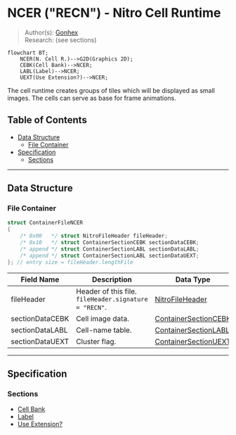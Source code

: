 # NCER ("RECN") - Nitro Cell Runtime
> Author(s): [Gonhex](https://github.com/Gonhex) <br />
> Research: (see sections)

```mermaid
flowchart BT;
    NCER(N. Cell R.)-->G2D(Graphics 2D);
    CEBK(Cell Bank)-->NCER;
    LABL(Label)-->NCER;
    UEXT(Use Extension?)-->NCER;
```
The cell runtime creates groups of tiles which will be displayed as small images. The cells can serve as base for frame animations.

## Table of Contents
* [Data Structure](#data-structure)
  * [File Container](#file-container)
* [Specification](#specification)
  * [Sections](#sections)

---
## Data Structure

### File Container
```c
struct ContainerFileNCER
{
    /* 0x00   */ struct NitroFileHeader fileHeader;
    /* 0x10   */ struct ContainerSectionCEBK sectionDataCEBK;
    /* append */ struct ContainerSectionLABL sectionDataLABL;
    /* append */ struct ContainerSectionLABL sectionDataUEXT;
}; // entry size = fileHeader.lengthFile
```
| Field Name      | Description                                                                             | Data Type    |
|-----------------|-----------------------------------------------------------------------------------------|--------------|
| fileHeader      | Header of this file. `fileHeader.signature = "RECN"`.                       | [NitroFileHeader](../nitro_overview.md#nitro-file-header) |
| sectionDataCEBK | Cell image data.                                                            | [ContainerSectionCEBK](section_cebk.md#section-container) |
| sectionDataLABL | Cell-name table.                                                            | [ContainerSectionLABL](section_labl.md#section-container) |
| sectionDataUEXT | Cluster flag.                                                               | [ContainerSectionUEXT](section_uext.md#section-container) |

---
## Specification

### Sections
* [Cell Bank](section_cebk.md)
* [Label](section_labl.md)
* [Use Extension?](section_uext.md)
